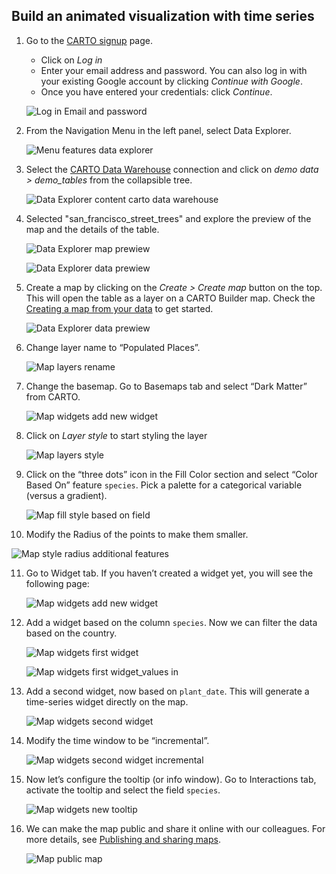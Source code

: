 ## Build an animated visualization with time series

1. Go to the <a href="http://app.carto.com/signup" target="_blank">CARTO signup</a> page.
   - Click on *Log in*
   - Enter your email address and password. You can also log in with your existing Google account by clicking *Continue with Google*.
   - Once you have entered your credentials: click *Continue*.

   ![Log in Email and password](/img/cloud-native-workspace/get-started/login.png)

2. From the Navigation Menu in the left panel, select Data Explorer. 

   ![Menu features data explorer](/img/cloud-native-workspace/tutorials/tutorial1_the_menu_features_data_explorer.png)

3. Select the [CARTO Data Warehouse](../../connections/carto-data-warehouse) connection and click on *demo data > demo_tables* from the collapsible tree. 

   ![Data Explorer content carto data warehouse](/img/cloud-native-workspace/tutorials/tutorial1_content_carto_dw.png)

4. Selected "san_francisco_street_trees" and explore the preview of the map and the details of the table. 

   ![Data Explorer map prewiew](/img/cloud-native-workspace/tutorials/tutorial2_map_preview.png)

   ![Data Explorer data prewiew](/img/cloud-native-workspace/tutorials/tutorial2_data_preview.png)

5. Create a map by clicking on the *Create > Create map* button on the top. This will open the table as a layer on a CARTO Builder map. Check the [Creating a map from your data](../../data-explorer/creating-a-map-from-your-data) to get started.

   ![Data Explorer data prewiew](/img/cloud-native-workspace/tutorials/tutorial2_create_map_from_table.png)

6. Change layer name to “Populated Places”.

   ![Map layers rename](/img/cloud-native-workspace/tutorials/tutorial2_map_layer_rename.png)

7. Change the basemap. Go to Basemaps tab and select “Dark Matter” from CARTO.

    ![Map widgets add new widget](/img/cloud-native-workspace/tutorials/tutorial2_map_basemap.png)

8. Click on *Layer style* to start styling the layer

   ![Map layers style](/img/cloud-native-workspace/tutorials/tutorial2_map_layer_style.png)

9. Click on the “three dots” icon in the Fill Color section and select “Color Based On” feature `species`. Pick a palette for a categorical variable (versus a gradient).  

   ![Map fill style based on field](/img/cloud-native-workspace/tutorials/tutorial2_map_fill_based_on.png)

10. Modify the Radius of the points to make them smaller.
 
   ![Map style radius additional features](/img/cloud-native-workspace/tutorials/tutorial2_map_radius.png)

11. Go to Widget tab. If you haven’t created a widget yet, you will see the following page:

    ![Map widgets add new widget](/img/cloud-native-workspace/tutorials/tutorial2_map_add_new_widget.png)

12. Add a widget based on the column `species`. Now we can filter the data based on the country.

    ![Map widgets first widget](/img/cloud-native-workspace/tutorials/tutorial2_map_first_widget.png)

    ![Map widgets first widget_values in](/img/cloud-native-workspace/tutorials/tutorial2_map_first_widget_valuesin.png)

13. Add a second widget, now based on `plant_date`. This will generate a time-series widget directly on the map.

    ![Map widgets second widget](/img/cloud-native-workspace/tutorials/tutorial2_map_second_widget.png)

14. Modify the time window to be “incremental”.

    ![Map widgets second widget incremental](/img/cloud-native-workspace/tutorials/tutorial2_map_second_widget_incremental.png)


14. Now let’s configure the tooltip (or info window). Go to Interactions tab, activate the tooltip and select the field `species`. 

    ![Map widgets new tooltip](/img/cloud-native-workspace/tutorials/tutorial2_map_tooltip.png)

15. We can make the map public and share it online with our colleagues. For more details, see [Publishing and sharing maps](../../maps/publishing-and-sharing-maps).

    ![Map public map](/img/cloud-native-workspace/tutorials/tutorial2_map_public.png)